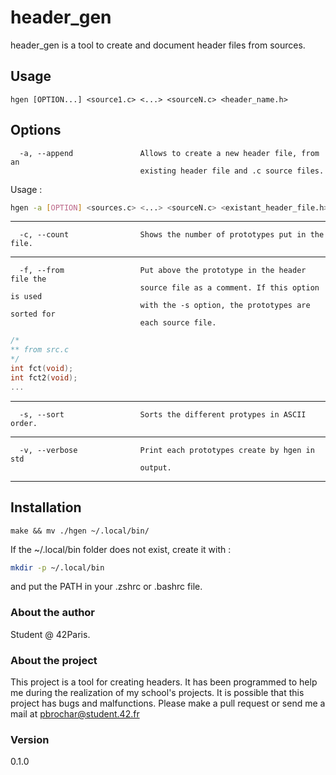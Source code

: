 # header_gen
header_gen is a tool to create and document header files from sources.

## Usage
```
hgen [OPTION...] <source1.c> <...> <sourceN.c> <header_name.h>
```
## Options
```
  -a, --append               Allows to create a new header file, from an
                             existing header file and .c source files.                       
```
Usage :
```bash
hgen -a [OPTION] <sources.c> <...> <sourceN.c> <existant_header_file.h> <header_name.h>
```
---
```
  -c, --count                Shows the number of prototypes put in the file.
```
---
```
  -f, --from                 Put above the prototype in the header file the
                             source file as a comment. If this option is used
                             with the -s option, the prototypes are sorted for
                             each source file.
```
```c
/*
** from src.c
*/
int fct(void);
int fct2(void);
...
```
---
```
  -s, --sort                 Sorts the different protypes in ASCII order.
```
---
```
  -v, --verbose              Print each prototypes create by hgen in std
                             output.
```
---
## Installation
```
make && mv ./hgen ~/.local/bin/
```
If the ~/.local/bin folder does not exist, create it with :
```bash
mkdir -p ~/.local/bin
```
and put the PATH in your .zshrc or .bashrc file.
### About the author
Student @ 42Paris.
### About the project
This project is a tool for creating headers. It has been programmed to help me during the realization of my school's projects.
It is possible that this project has bugs and malfunctions.
Please make a pull request or send me a mail at pbrochar@student.42.fr
### Version
0.1.0